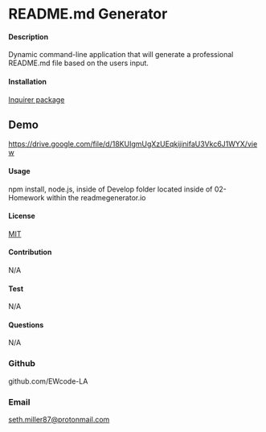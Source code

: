 
  
# README.md Generator

#### Description
Dynamic command-line application that will generate a professional README.md file based on the users input.

#### Installation
[Inquirer package](https://www.npmjs.com/package/inquirer)

## Demo
https://drive.google.com/file/d/18KUIgmUgXzUEqkijinifaU3Vkc6J1WYX/view

#### Usage
npm install, node.js, inside of Develop folder located inside of 02-Homework within the readmegenerator.io

#### License
[MIT](https://choosealicense.com/licenses/mit/)

#### Contribution
N/A

#### Test
N/A

#### Questions
N/A

### Github
github.com/EWcode-LA

### Email
seth.miller87@protonmail.com


